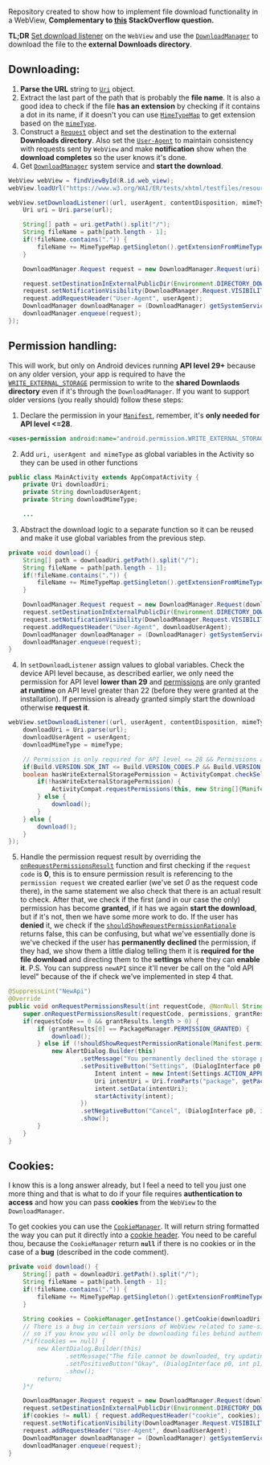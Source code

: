 Repository created to show how to implement file download functionality in a WebView, **Complementary to [this](https://stackoverflow.com/a/76823847/18939913) StackOverflow question.**

**TL;DR** [Set download listener][1] on the `WebView` and use the [`DownloadManager`][2] to download the file to the **external Downloads directory**.

## Downloading:

1. **Parse the URL** string to [`Uri`][3] object.
2. Extract the last part of the path that is probably the **file name**. It is also a good idea to check if the file **has an extension** by checking if it contains a dot in its name, if it doesn't you can use [`MimeTypeMap`][4] to get extension based on the [`mimeType`][5].
3. Construct a [`Request`][6] object and set the destination to the external **Downloads directory**. Also set the [`User-Agent`][7] to maintain consistency with requests sent by `WebView` and make **notification** show when the **download completes** so the user knows it's done. 
4. Get [`DownloadManager`][2] system service and **start the download**.

```java
WebView webView = findViewById(R.id.web_view);
webView.loadUrl("https://www.w3.org/WAI/ER/tests/xhtml/testfiles/resources/pdf/dummy.pdf");

webView.setDownloadListener((url, userAgent, contentDisposition, mimeType, contentLength) -> {
    Uri uri = Uri.parse(url);

    String[] path = uri.getPath().split("/");
    String fileName = path[path.length - 1];
    if(!fileName.contains(".")) {
        fileName += MimeTypeMap.getSingleton().getExtensionFromMimeType(mimeType);
    }

    DownloadManager.Request request = new DownloadManager.Request(uri);

    request.setDestinationInExternalPublicDir(Environment.DIRECTORY_DOWNLOADS, fileName);
    request.setNotificationVisibility(DownloadManager.Request.VISIBILITY_VISIBLE_NOTIFY_COMPLETED)
    request.addRequestHeader("User-Agent", userAgent);
    DownloadManager downloadManager = (DownloadManager) getSystemService(DOWNLOAD_SERVICE);
    downloadManager.enqueue(request);
});
```

## Permission handling:

This will work, but only on Android devices running **API level 29+** because on any older version, your app is required to have the [`WRITE_EXTERNAL_STORAGE`][8] permission to write to the **shared Downlaods directory** even if it's through the `DownloadManager`. If you want to support older versions (you really should) follow these steps:

1. Declare the permission in your [`Manifest`][9], remember, it's **only needed for API level <=28**.
```xml
<uses-permission android:name="android.permission.WRITE_EXTERNAL_STORAGE" android:maxSdkVersion="28" />
```

2. Add `uri, userAgent and mimeType` as global variables in the Activity so they can be used in other functions
```java
public class MainActivity extends AppCompatActivity {
    private Uri downloadUri;
    private String downloadUserAgent;
    private String downloadMimeType;

    ...
```

3. Abstract the download logic to a separate function so it can be reused and make it use global variables from the previous step.
```java
private void download() {
    String[] path = downloadUri.getPath().split("/");
    String fileName = path[path.length - 1];
    if(!fileName.contains(".")) {
        fileName += MimeTypeMap.getSingleton().getExtensionFromMimeType(downloadMimeType);
    }

    DownloadManager.Request request = new DownloadManager.Request(downloadUri);
    request.setDestinationInExternalPublicDir(Environment.DIRECTORY_DOWNLOADS, fileName);
    request.setNotificationVisibility(DownloadManager.Request.VISIBILITY_VISIBLE_NOTIFY_COMPLETED);
    request.addRequestHeader("User-Agent", downloadUserAgent);
    DownloadManager downloadManager = (DownloadManager) getSystemService(DOWNLOAD_SERVICE);
    downloadManager.enqueue(request);
}
```

4. In `setDownloadListener` assign values to global variables. Check the device API level because, as described earlier, we only need the permission for API level **lower than 29** and [permissions][10] are only granted **at runtime** on API level greater than 22 (before they were granted at the installation). If permission is already granted simply start the download otherwise **request it**.
```java
webView.setDownloadListener((url, userAgent, contentDisposition, mimeType, contentLength) -> {
    downloadUri = Uri.parse(url);
    downloadUserAgent = userAgent;
    downloadMimeType = mimeType;

    // Permission is only required for API level <= 28 && Permissions are granted at runtime only for API level 23 and above
    if(Build.VERSION.SDK_INT <= Build.VERSION_CODES.P && Build.VERSION.SDK_INT >= Build.VERSION_CODES.M) {
    boolean hasWriteExternalStoragePermission = ActivityCompat.checkSelfPermission(this, Manifest.permission.WRITE_EXTERNAL_STORAGE) == PackageManager.PERMISSION_GRANTED;
        if(!hasWriteExternalStoragePermission) {
            ActivityCompat.requestPermissions(this, new String[]{Manifest.permission.WRITE_EXTERNAL_STORAGE}, 0);
        } else {
            download();
        }
    } else {
        download();
    }
});
```

5. Handle the permission request result by overriding the [`onRequestPermissionsResult`][11] function and first checking if the `request code` is **0**, this is to ensure permission result is referencing to the `permission request` we created earlier (we've set *0* as the request code there), in the same statement we also check that there is an actual result to check. After that, we check if the first (and in our case the only) permission has become **granted**, if it has we again **start the download**, but if it's not, then we have some more work to do. If the user has **denied** it, we check if the [`shouldShowRequestPermissionRationale`][12] returns false, this can be confusing, but what we've essentially done is we've checked if the user has **permanently declined** the permission, if they had, we show them a little dialog telling them it is **required for the file download** and directing them to the **settings** where they can **enable it**. P.S. You can suppress `newAPI` since it'll never be call on the "old API level" because of the if check we've implemented in step 4 that.
```java
@SuppressLint("NewApi")
@Override
public void onRequestPermissionsResult(int requestCode, @NonNull String[] permissions, @NonNull int[] grantResults) {
    super.onRequestPermissionsResult(requestCode, permissions, grantResults);
    if(requestCode == 0 && grantResults.length > 0) {
        if (grantResults[0] == PackageManager.PERMISSION_GRANTED) {
            download();
        } else if (!shouldShowRequestPermissionRationale(Manifest.permission.WRITE_EXTERNAL_STORAGE)) {
            new AlertDialog.Builder(this)
                    .setMessage("You permanently declined the storage permission witch is required to download this file. If you want to download it go to the settings and allow the storage permission.")
                    .setPositiveButton("Settings", (DialogInterface p0, int p1) -> {
                        Intent intent = new Intent(Settings.ACTION_APPLICATION_DETAILS_SETTINGS);
                        Uri intentUri = Uri.fromParts("package", getPackageName(), null);
                        intent.setData(intentUri);
                        startActivity(intent);
                    })
                    .setNegativeButton("Cancel", (DialogInterface p0, int p1) -> {})
                    .show();
        }
    }
}
```

## Cookies:

I know this is a long answer already, but I feel a need to tell you just one more thing and that is what to do if your file requires **authentication to access** and how you can pass **cookies** from the `WebView` to the `DownloadManager`.

To get cookies you can use the [`CookieManager`][13]. It will return string formatted the way you can put it directly into a [cookie header][14]. You need to be careful thou, because the `CookieManager` return **`null`** if there is no cookies or in the case of a **bug** (described in the code comment).
```java
private void download() {
    String[] path = downloadUri.getPath().split("/");
    String fileName = path[path.length - 1];
    if(!fileName.contains(".")) {
        fileName += MimeTypeMap.getSingleton().getExtensionFromMimeType(downloadMimeType);
    }

    String cookies = CookieManager.getInstance().getCookie(downloadUri.toString());
    // There is a bug in certain versions of WebView related to same-site cookies not being returned by the CookieManager
    // so if you know you will only be downloading files behind authentication you should here probably display a dialog saying the file cannot be downloaded and request the user to update there WebView
    /*if(cookies == null) {
        new AlertDialog.Builder(this)
                .setMessage("The file cannot be downloaded, try updating your WebView.")
                .setPositiveButton("Okay", (DialogInterface p0, int p1) -> {})
                .show();
        return;
    }*/

    DownloadManager.Request request = new DownloadManager.Request(downloadUri);
    request.setDestinationInExternalPublicDir(Environment.DIRECTORY_DOWNLOADS, fileName);
    if(cookies != null) { request.addRequestHeader("cookie", cookies); }
    request.setNotificationVisibility(DownloadManager.Request.VISIBILITY_VISIBLE_NOTIFY_COMPLETED);
    request.addRequestHeader("User-Agent", downloadUserAgent);
    DownloadManager downloadManager = (DownloadManager) getSystemService(DOWNLOAD_SERVICE);
    downloadManager.enqueue(request);
}
```


  [1]: https://developer.android.com/reference/android/webkit/WebView#setDownloadListener(android.webkit.DownloadListener)
  [2]: https://developer.android.com/reference/android/app/DownloadManager
  [3]: https://developer.android.com/reference/android/net/Uri
  [4]: https://developer.android.com/reference/android/webkit/MimeTypeMap
  [5]: https://developer.mozilla.org/en-US/docs/Web/HTTP/Basics_of_HTTP/MIME_types
  [6]: https://developer.android.com/reference/android/app/DownloadManager.Request
  [7]: https://developer.mozilla.org/en-US/docs/Web/HTTP/Headers/User-Agent
  [8]: https://developer.android.com/reference/android/Manifest.permission#WRITE_EXTERNAL_STORAGE
  [9]: https://developer.android.com/guide/topics/manifest/manifest-intro
  [10]: https://developer.android.com/training/permissions/requesting
  [11]: https://developer.android.com/reference/androidx/core/app/ActivityCompat.OnRequestPermissionsResultCallback
  [12]: https://developer.android.com/reference/androidx/core/app/ActivityCompat#shouldShowRequestPermissionRationale(android.app.Activity,java.lang.String)
  [13]: https://developer.android.com/reference/android/webkit/CookieManager
  [14]: https://developer.mozilla.org/en-US/docs/Web/HTTP/Headers/Cookie
  
